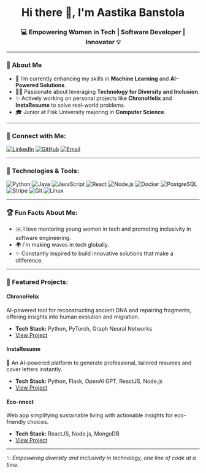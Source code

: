 <h1 align="center"> Hi there 👋, I'm Aastika Banstola </h1>
<h3 align="center"> 💻 Empowering Women in Tech | Software Developer | Innovator 💡 </h3>


---




### 🚀 About  Me
- 🌱 I’m currently enhancing my skills in **Machine Learning** and **AI-Powered Solutions**.  
- 👩‍💻 Passionate about leveraging **Technology for Diversity and Inclusion**.  
- ✨ Actively working on personal projects like **ChronoHelix** and **InstaResume** to solve real-world problems.  
- 🎓 Junior at Fisk University majoring in **Computer Science**.  

---

### 🔗 Connect with Me:
<p align="left">
<a href="https://www.linkedin.com/in/aastika-/" target="_blank"><img src="https://img.shields.io/badge/-LinkedIn-blue?style=for-the-badge&logo=linkedin" alt="LinkedIn"></a>
<a href="https://github.com/aastikab" target="_blank"><img src="https://img.shields.io/badge/-GitHub-000?style=for-the-badge&logo=github" alt="GitHub"></a>
<a href="mailto:abanstola07@my.fisk.edu"><img src="https://img.shields.io/badge/-Email-d14836?style=for-the-badge&logo=gmail&logoColor=white" alt="Email"></a>
</p>

---

### 💼 Technologies & Tools:
<p align="left">
<img src="https://img.shields.io/badge/-Python-3776AB?style=for-the-badge&logo=python&logoColor=white" alt="Python">
<img src="https://img.shields.io/badge/-Java-007396?style=for-the-badge&logo=java&logoColor=white" alt="Java">
<img src="https://img.shields.io/badge/-JavaScript-F7DF1E?style=for-the-badge&logo=javascript&logoColor=black" alt="JavaScript">
<img src="https://img.shields.io/badge/-React-61DAFB?style=for-the-badge&logo=react&logoColor=black" alt="React">
<img src="https://img.shields.io/badge/-Node.js-339933?style=for-the-badge&logo=nodedotjs&logoColor=white" alt="Node.js">
<img src="https://img.shields.io/badge/-Docker-2496ED?style=for-the-badge&logo=docker&logoColor=white" alt="Docker">
<img src="https://img.shields.io/badge/-PostgreSQL-4169E1?style=for-the-badge&logo=postgresql&logoColor=white" alt="PostgreSQL">
<img src="https://img.shields.io/badge/-Stripe-008CDD?style=for-the-badge&logo=stripe&logoColor=white" alt="Stripe">
<img src="https://img.shields.io/badge/-Git-F05032?style=for-the-badge&logo=git&logoColor=white" alt="Git">
<img src="https://img.shields.io/badge/-Linux-FCC624?style=for-the-badge&logo=linux&logoColor=black" alt="Linux">
</p>

---

### 🏆 Fun Facts About Me:
- ✉️ I love mentoring young women in tech and promoting inclusivity in software engineering.  
- 🌍 I'm making waves in tech globally.  
- ✨ Constantly inspired to build innovative solutions that make a difference.  

---

### 🌟 Featured Projects:
#### **ChronoHelix**  
AI-powered tool for reconstructing ancient DNA and repairing fragments, offering insights into human evolution and migration.  
- **Tech Stack:** Python, PyTorch, Graph Neural Networks  
- [View Project](https://github.com/aastikab/ChronoHelix)  

#### **InstaResume**  
📌 An AI-powered platform to generate professional, tailored resumes and cover letters instantly.  
- **Tech Stack:** Python, Flask, OpenAI GPT, ReactJS, Node.js
- [View Project](https://github.com/aastikab/InstaResume)  

#### **Eco-nnect**  
Web app simplifying sustainable living with actionable insights for eco-friendly choices.  
- **Tech Stack:** ReactJS, Node.js, MongoDB  
- [View Project](https://github.com/miyannishar/eco-nnect)  


---

✨ *Empowering diversity and inclusivity in technology, one line of code at a time.*  
